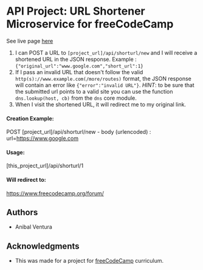 # API Project: URL Shortener Microservice for freeCodeCamp

See live page [here](https://urlshortenermicroservice-av.herokuapp.com/)

1. I can POST a URL to `[project_url]/api/shorturl/new` and I will receive a shortened URL in the JSON response. Example : `{"original_url":"www.google.com","short_url":1}`
2. If I pass an invalid URL that doesn't follow the valid `http(s)://www.example.com(/more/routes)` format, the JSON response will contain an error like `{"error":"invalid URL"}`. _HINT_: to be sure that the submitted url points to a valid site you can use the function `dns.lookup(host, cb)` from the `dns` core module.
3. When I visit the shortened URL, it will redirect me to my original link.

#### Creation Example:

POST [project_url]/api/shorturl/new - body (urlencoded) : url=https://www.google.com

#### Usage:

[this_project_url]/api/shorturl/1

#### Will redirect to:

https://www.freecodecamp.org/forum/

## Authors

- Anibal Ventura

## Acknowledgments

- This was made for a project for [freeCodeCamp](https://www.freecodecamp.org/) curriculum.
